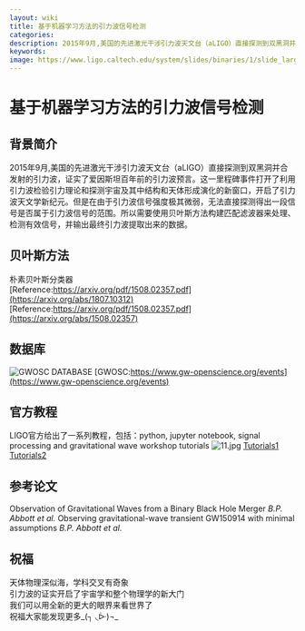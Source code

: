```yaml
---
layout: wiki
title: 基于机器学习方法的引力波信号检测
categories: 
description: 2015年9月,美国的先进激光干涉引力波天文台（aLIGO）直接探测到双黑洞并合发射的引力波，证实了爱因斯坦百年前的引力波预言。这一里程碑事件打开了利用引力波检验引力理论和探测宇宙及其中结构和天体形成演化的新窗口，开启了引力波天文学新纪元。但是在由于引力波信号强度极其微弱，无法直接探测得出一段信号是否属于引力波信号的范围。所以需要使用贝叶斯方法构建匹配滤波器来处理、检测有效信号，并输出最终引力波提取出来的数据。
keywords: 
image: https://www.ligo.caltech.edu/system/slides/binaries/1/slide_large_image/DetectionSlide.jpg?1456255417
---
```

# 基于机器学习方法的引力波信号检测
## 背景简介
 2015年9月,美国的先进激光干涉引力波天文台（aLIGO）直接探测到双黑洞并合发射的引力波，证实了爱因斯坦百年前的引力波预言。这一里程碑事件打开了利用引力波检验引力理论和探测宇宙及其中结构和天体形成演化的新窗口，开启了引力波天文学新纪元。但是在由于引力波信号强度极其微弱，无法直接探测得出一段信号是否属于引力波信号的范围。所以需要使用贝叶斯方法构建匹配滤波器来处理、检测有效信号，并输出最终引力波提取出来的数据。

## 贝叶斯方法
朴素贝叶斯分类器  
[Reference:https://arxiv.org/pdf/1508.02357.pdf](https://arxiv.org/abs/1807.10312)  
[Reference:https://arxiv.org/pdf/1508.02357.pdf](https://arxiv.org/abs/1508.02357)

## 数据库
![GWOSC DATABASE](https://i.loli.net/2018/11/28/5bfe0ff1548b8.jpg)
[GWOSC:https://www.gw-openscience.org/events](https://www.gw-openscience.org/events)

## 官方教程
LIGO官方给出了一系列教程，包括：python, jupyter notebook, signal processing and gravitational wave workshop tutorials
![11.jpg](https://i.loli.net/2018/11/28/5bfe12902fc31.jpg)
[Tutorials1](https://www.gw-openscience.org/tutorials/)  
[Tutorials2](https://www.gw-openscience.org/static/workshop1/course.html)

## 参考论文
Observation of Gravitational Waves from a Binary Black Hole Merger *B.P. Abbott et al.*
Observing gravitational-wave transient GW150914 with minimal assumptions *B.P. Abbott et al.*

## 祝福
天体物理深似海，学科交叉有奇象  
引力波的证实开启了宇宙学和整个物理学的新大门  
我们可以用全新的更大的眼界来看世界了  
祝福大家能发现更多_(┐ ◟ᐕ)¬_
